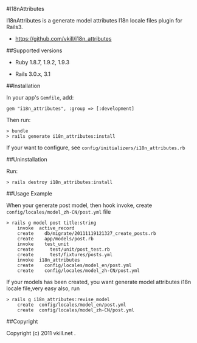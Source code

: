 #I18nAttributes

I18nAttributes is a generate model attributes I18n locale files plugin for Rails3.

* https://github.com/vkill/i18n_attributes

##Supported versions

* Ruby 1.8.7, 1.9.2, 1.9.3

* Rails 3.0.x, 3.1


##Installation

In your app's `Gemfile`, add:

    gem "i18n_attributes", :group => [:development]

Then run:

    > bundle
    > rails generate i18n_attributes:install

If your want to configure, see `config/initializers/i18n_attributes.rb`


##Uninstallation

Run:

    > rails destroy i18n_attributes:install


##Usage Example

When your generate post model, then hook invoke, create `config/locales/model_zh-CN/post.yml` file

    > rails g model post title:string
        invoke  active_record
        create    db/migrate/20111119121327_create_posts.rb
        create    app/models/post.rb
        invoke    test_unit
        create      test/unit/post_test.rb
        create      test/fixtures/posts.yml
        invoke  i18n_attributes
        create    config/locales/model_en/post.yml
        create    config/locales/model_zh-CN/post.yml

If your models has been created, you want generate model attributes i18n locale file,very easy also, run

    > rails g i18n_attributes:revise_model
        create  config/locales/model_en/post.yml
        create  config/locales/model_zh-CN/post.yml


##Copyright

Copyright (c) 2011 vkill.net .

